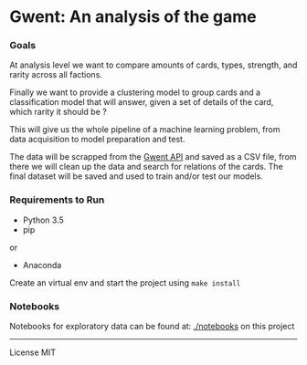 # Gwent: An analysis of the game

### Goals

At analysis level we want to compare amounts of cards, types, strength,
and rarity across all factions.

Finally we want to provide a clustering model to group cards and a classification
model that will answer, given a set of details of the card, which rarity it
should be ?

This will give us the whole pipeline of a machine learning problem, from data
acquisition to model preparation and test.

The data will be scrapped from the [Gwent API](gwentapi.com) and saved as a CSV file, from there
we will clean up the data and search for relations of the cards. The final dataset
will be saved and used to train and/or test our models.


### Requirements to Run

 - Python 3.5
 - pip

or
 - Anaconda

 Create an virtual env and start the project using `make install`

### Notebooks

Notebooks for exploratory data can be found at:  [./notebooks](/notebooks) on this project

----------------

License MIT

